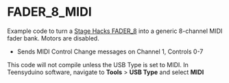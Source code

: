 # FADER_8_MIDI
  
Example code to turn a [Stage Hacks FADER_8](https://www.stagehacks.com/store/p/5yt9wdkipr0sifzmb9u53mt62kkpkz) into a generic 8-channel MIDI fader bank. Motors are disabled.

- Sends MIDI Control Change messages on Channel 1, Controls 0-7

This code will not compile unless the USB Type is set to MIDI. In Teensyduino software, navigate to **Tools** > **USB Type** and select **MIDI**
